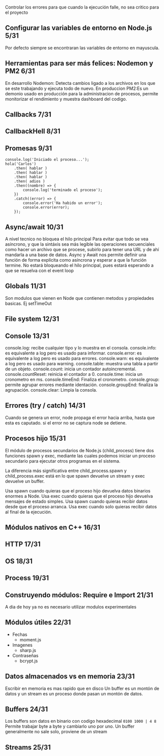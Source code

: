 

Controlar los errores para que cuando la ejecución falle, no sea critico para el proyecto

## Configurar las variables de entorno en Node.js 5/31
Por defecto siempre se encontraran las variables de entorno en mayuscula.


## Herramientas para ser más felices: Nodemon y PM2 6/31
En desarrollo Nodemon: Detecta cambios ligado a los archivos en los que se este trabajando y ejecuta todo de nuevo.
En produccion PM2:Es un demonio usado en producción para la administracion de procesos, permite monitorizar el rendimiento y muestra dashboard del codigo. 

## Callbacks 7/31

## CallbackHell 8/31
## Promesas 9/31
```
console.log('Iniciado el proceso...');
hola('Carlos')
    .then( hablar )
    .then( hablar )
    .then( hablar )
    .then( adios )
    .then((nombre) => {
        console.log('terminado el proceso');
    })
    .catch((error) => {
        console.error('Ha habido un error');
        console.error(error);
    });
```

## Async/await 10/31
A nivel tecnico no bloquea el hilo principal
Para evitar que todo se vea asíncrono, y que la sintáxis sea más legible las operaciones secuenciales como hacer un archivo que se procese, subirlo para tener una URL y de ahí mandarla a una base de datos.
Async y Await nos permite definir una función de forma explícita como asíncrona y esperar a que la función termine. No estará bloqueando el hilo principal, pues estará esperando a que se resuelva con el event loop

## Globals 11/31
Son modulos que vienen en Node que contienen metodos y propiedades basicas. Ej setTimeOut

## File system 12/31

## Console 13/31
console.log: recibe cualquier tipo y lo muestra en el consola.
console.info: es equivalente a log pero es usado para informar.
console.error: es equivalente a log pero es usado para errores.
console.warn: es equivalente a log pero es usado para warning.
console.table: muestra una tabla a partir de un objeto.
console.count: inicia un contador autoincremental.
console.countReset: reinicia el contador a 0.
console.time: inicia un cronometro en ms.
console.timeEnd: Finaliza el cronometro.
console.group: permite agrupar errores mediante identación.
console.groupEnd: finaliza la agrupación.
console.clear: Limpia la consola.

## Errores (try / catch) 14/31
Cuando se genera un error, node propaga el error hacia arriba, hasta que esta es caputado. si el error no se captura node se detiene.

## Procesos hijo 15/31
El módulo de procesos secundarios de Node.js (child_process) tiene dos funciones spawn y exec, mediante las cuales podemos iniciar un proceso secundario para ejecutar otros programas en el sistema.

La diferencia más significativa entre child_process.spawn y child_process.exec está en lo que spawn devuelve un stream y exec devuelve un buffer.

Usa spawn cuando quieras que el proceso hijo devuelva datos binarios enormes a Node.
Usa exec cuando quieras que el proceso hijo devuelva mensajes de estado simples.
Usa spawn cuando quieras recibir datos desde que el proceso arranca.
Usa exec cuando solo quieras recibir datos al final de la ejecución.

## Módulos nativos en C++ 16/31


## HTTP 17/31

## OS 18/31

## Process 19/31


## Construyendo módulos: Require e Import 21/31
A dia de hoy ya no es necesario utilizar modulos experimentales

## Módulos útiles 22/31
- Fechas
  - moment.js
- Imagenes
  - sharp.js
- Contraseñas
  - bcrypt.js

## Datos almacenados vs en memoria 23/31
Escribir en memoria es mas rapido que en disco
Un buffer es un montón de datos y un stream es un proceso donde pasan un montón de datos.

## Buffers 24/31
Los buffers son datos en binario con codigo hexadecimal ```0100 1000 | 4 8```
Permite trabajar byte a byte y cambiarlo uno por uno.
Un buffer generalmente no sale solo, proviene de un stream

## Streams 25/31
